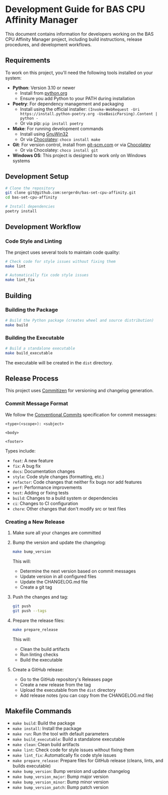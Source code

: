 # Development Guide for BAS CPU Affinity Manager

This document contains information for developers working on the BAS CPU Affinity Manager project, including build
instructions, release procedures, and development workflows.

## Requirements

To work on this project, you'll need the following tools installed on your system:

- **Python**: Version 3.10 or newer
    - Install from [python.org](https://www.python.org/downloads/)
    - Ensure you add Python to your PATH during installation
- **Poetry**: For dependency management and packaging
    - Install using the official installer:
      `(Invoke-WebRequest -Uri https://install.python-poetry.org -UseBasicParsing).Content | python -`
    - Or via pip: `pip install poetry`
- **Make**: For running development commands
    - Install using [GnuWin32](http://gnuwin32.sourceforge.net/packages/make.htm)
    - Or via [Chocolatey](https://chocolatey.org/): `choco install make`
- **Git**: For version control, install from [git-scm.com](https://git-scm.com/download/win) or
  via [Chocolatey](https://chocolatey.org/)
    - Or via Chocolatey: `choco install git`
- **Windows OS**: This project is designed to work only on Windows systems

## Development Setup

```bash
# Clone the repository
git clone git@github.com:sergerdn/bas-set-cpu-affinity.git
cd bas-set-cpu-affinity

# Install dependencies
poetry install
```

## Development Workflow

### Code Style and Linting

The project uses several tools to maintain code quality:

```bash
# Check code for style issues without fixing them
make lint

# Automatically fix code style issues
make lint_fix
```

## Building

### Building the Package

```bash
# Build the Python package (creates wheel and source distribution)
make build
```

### Building the Executable

```bash
# Build a standalone executable
make build_executable
```

The executable will be created in the `dist` directory.

## Release Process

This project uses [Commitizen](https://commitizen-tools.github.io/commitizen/) for versioning and changelog generation.

### Commit Message Format

We follow the [Conventional Commits](https://www.conventionalcommits.org/) specification for commit messages:

```
<type>(<scope>): <subject>

<body>

<footer>
```

Types include:

- `feat`: A new feature
- `fix`: A bug fix
- `docs`: Documentation changes
- `style`: Code style changes (formatting, etc.)
- `refactor`: Code changes that neither fix bugs nor add features
- `perf`: Performance improvements
- `test`: Adding or fixing tests
- `build`: Changes to a build system or dependencies
- `ci`: Changes to CI configuration
- `chore`: Other changes that don't modify src or test files

### Creating a New Release

1. Make sure all your changes are committed

2. Bump the version and update the changelog:
   ```bash
   make bump_version
   ```
   This will:
    - Determine the next version based on commit messages
    - Update version in all configured files
    - Update the CHANGELOG.md file
    - Create a git tag

3. Push the changes and tag:
   ```bash
   git push
   git push --tags
   ```

4. Prepare the release files:
   ```bash
   make prepare_release
   ```
   This will:
    - Clean the build artifacts
    - Run linting checks
    - Build the executable

5. Create a GitHub release:
    - Go to the GitHub repository's Releases page
    - Create a new release from the tag
    - Upload the executable from the `dist` directory
    - Add release notes (you can copy from the CHANGELOG.md file)

## Makefile Commands

- `make build`: Build the package
- `make install`: Install the package
- `make run`: Run the tool with default parameters
- `make build_executable`: Build a standalone executable
- `make clean`: Clean build artifacts
- `make lint`: Check code for style issues without fixing them
- `make lint_fix`: Automatically fix code style issues
- `make prepare_release`: Prepare files for GitHub release (cleans, lints, and builds executable)
- `make bump_version`: Bump version and update changelog
- `make bump_version_major`: Bump major version
- `make bump_version_minor`: Bump minor version
- `make bump_version_patch`: Bump patch version
